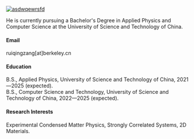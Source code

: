 

[![asdwqewrsfd](https://img.shields.io/badge/RuiqingZang-github-blue?logo=github)](https://github.com/asdwqewrsfd)

He is currently pursuing a Bachelor's Degree in Applied Physics and Computer Science at the University of Science and Technology of China.

#### Email
ruiqingzang[at]berkeley.cn

#### Education
B.S., Applied Physics, University of Science and Technology of China, 2021—2025 (expected).\
B.S., Computer Science and Technology, University of Science and Technology of China, 2022—2025 (expected).

#### Research Interests
Experimental Condensed Matter Physics, Strongly Correlated Systems, 2D Materials.

